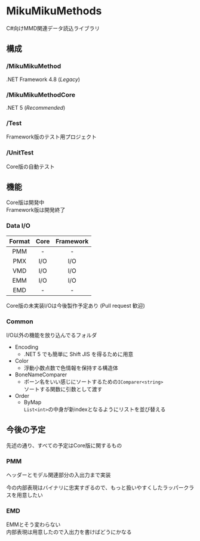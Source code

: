 # MikuMikuMethods
C#向けMMD関連データ読込ライブラリ

## 構成
### /MikuMikuMethod
.NET Framework 4.8 (*Legacy*)
### /MikuMikuMethodCore
.NET 5 (*Recommended*)
### /Test
Framework版のテスト用プロジェクト
### /UnitTest
Core版の自動テスト

## 機能
Core版は開発中  
Framework版は開発終了

### Data I/O 

|Format|Core|Framework|
|:----:|:--:|:-------:|
|PMM|-|-|
|PMX|I/O|I/O|
|VMD|I/O|I/O|
|EMM|I/O|I/O|
|EMD|-|-|

Core版の未実装I/Oは今後製作予定あり
(Pull request 歓迎)

### Common
I/O以外の機能を放り込んでるフォルダ

- Encoding
  - .NET 5 でも簡単に Shift JIS を得るために用意
- Color
  - 浮動小数点数で色情報を保持する構造体
- BoneNameComparer
  - ボーン名をいい感じにソートするための`IComparer<string>`  
    ソートする関数に引数として渡す
- Order
  - ByMap  
    `List<int>`の中身が新indexとなるようにリストを並び替える

## 今後の予定
先述の通り、すべての予定はCore版に関するもの

### PMM
ヘッダーとモデル関連部分の入出力まで実装

今の内部表現はバイナリに忠実すぎるので、もっと扱いやすくしたラッパークラスを用意したい
### EMD
EMMとそう変わらない  
内部表現は用意したので入出力を書けばどうにかなる
